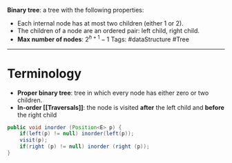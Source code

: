 **Binary tree**: a tree with the following properties:
- Each internal node has at most two children (either 1 or 2).
- The children of a node are an ordered pair: left child, right child.
- **Max number of nodes**: ${2}^{h+1}-1$
Tags: #dataStructure #Tree
___

# Terminology
* **Proper binary tree**: tree in which every node has either zero or two children.
* **In-order [[Traversals]]**: the node is visited **after** the left child and **before** the right child
```java
public void inorder (Position<E> p) {
	if(left(p) != null) inorder(left(p));
	visit(p);
	if(right (p) != null) inorder (right (p));
}
```
